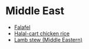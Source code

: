 # Middle East

- [Falafel](../recipes/falafel.md)
- [Halal-cart chicken rice](../recipes/halal-cart-chicken-rice.md)
- [Lamb stew (Middle Eastern)](../recipes/lamb-stew-(middle-eastern).md)
